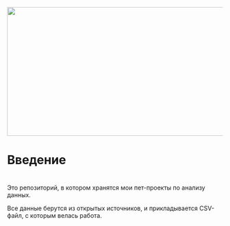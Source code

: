 <div align="center">
  <img src="https://media.giphy.com/media/v1.Y2lkPTc5MGI3NjExN2Y4cmo0NXNsbzBpaGZsbDJxbm5nd2ZzZzg2Y2ZocHBjMmozaGl0NiZlcD12MV9pbnRlcm5hbF9naWZfYnlfaWQmY3Q9Zw/qgQUggAC3Pfv687qPC/giphy.gif" width="600" height="300"/>
</div>
<h1>Введение<h1></h1> 
Это репозиторий, в котором хранятся мои пет-проекты по анализу данных.
  
Все данные берутся из открытых источников, и прикладывается CSV-файл, с которым велась работа.
